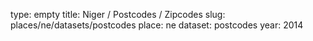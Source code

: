 type: empty
title: Niger / Postcodes / Zipcodes
slug: places/ne/datasets/postcodes
place: ne
dataset: postcodes
year: 2014

